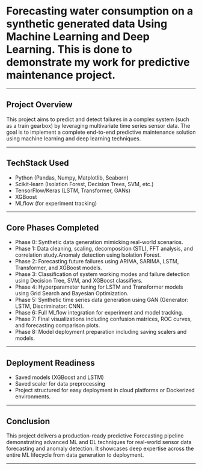 # Forecasting water consumption on a synthetic generated data Using Machine Learning and Deep Learning. This is done to demonstrate my work for predictive maintenance project. 

---

## Project Overview

This project aims to predict and detect failures in a complex system (such as a train gearbox) by leveraging multivariate time series sensor data. The goal is to implement a complete end-to-end predictive maintenance solution using machine learning and deep learning techniques.

---

## TechStack Used

- Python (Pandas, Numpy, Matplotlib, Seaborn)
- Scikit-learn (Isolation Forest, Decision Trees, SVM, etc.)
- TensorFlow/Keras (LSTM, Transformer, GANs)
- XGBoost
- MLflow (for experiment tracking)

---

## Core Phases Completed

- Phase 0: Synthetic data generation mimicking real-world scenarios.
- Phase 1: Data cleaning, scaling, decomposition (STL), FFT analysis, and correlation study.Anomaly detection using Isolation Forest.
- Phase 2: Forecasting future failures using ARIMA, SARIMA, LSTM, Transformer, and XGBoost models.
- Phase 3: Classification of system working modes and failure detection using Decision Tree, SVM, and XGBoost classifiers.
- Phase 4: Hyperparameter tuning for LSTM and Transformer models using Grid Search and Bayesian Optimization.
- Phase 5: Synthetic time series data generation using GAN (Generator: LSTM, Discriminator: CNN).
- Phase 6: Full MLflow integration for experiment and model tracking.
- Phase 7: Final visualizations including confusion matrices, ROC curves, and forecasting comparison plots.
- Phase 8: Model deployment preparation including saving scalers and models.

---

## Deployment Readiness

- Saved models (XGBoost and LSTM)
- Saved scaler for data preprocessing
- Project structured for easy deployment in cloud platforms or Dockerized environments.

---

## Conclusion

This project delivers a production-ready predictive Forecasting pipeline demonstrating advanced ML and DL techniques for real-world sensor data forecasting and anomaly detection. It showcases deep expertise across the entire ML lifecycle from data generation to deployment.

---
